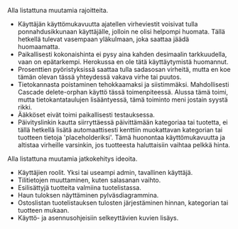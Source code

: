 Alla listattuna muutamia rajoitteita.

* Käyttäjän käyttömukavuutta ajatellen virheviestit voisivat tulla ponnahdusikkunaan käyttäjälle, jolloin ne olisi helpompi huomata. Tällä hetkellä tulevat vasempaan yläkulmaan, joka saattaa jäädä huomaamatta.
* Paikallisesti kokonaishinta ei pysy aina kahden desimaalin tarkkuudella, vaan on epätarkempi. Herokussa en ole tätä käyttäytymistä huomannut.
* Prosenttien pyöristyksissä saattaa tulla sadasosan virheitä, mutta en koe tämän olevan tässä yhteydessä vakava virhe tai puutos.
* Tietokannasta poistaminen tehokkaamaksi ja siistimmäksi. Mahdollisesti Cascade delete-orphan käyttö tässä toimenpiteessä. Alussa tämä toimi, mutta tietokantataulujen lisääntyessä, tämä toiminto meni jostain syystä rikki.
* Ääkköset eivät toimi paikallisesti testauksessa.
* Päivityslinkin kautta siirryttäessä päivittämään kategoriaa tai tuotetta, ei tällä hetkellä lisätä automaattisesti kenttiin muokattavan kategorian tai tuotteen tietoja 'placeholderiksi'. Tämä huonontaa käyttömukavuutta ja altistaa virheille varsinkin, jos tuotteesta haluttaisiin vaihtaa pelkkä hinta.

Alla listattuna muutamia jatkokehitys ideoita.

* Käyttäjien roolit. Yksi tai useampi admin, tavallinen käyttäjä.
* Tilitietojen muuttaminen, kuten salasanan vaihto.
* Esilisättyjä tuotteita valmiina tuotelistassa.
* Haun tuloksen näyttäminen pylväsdiagrammina.
* Ostoslistan tuotelistauksen tulosten järjestäminen hinnan, kategorian tai tuotteen mukaan.
* Käyttö- ja asennusohjeisiin selkeyttävien kuvien lisäys.
